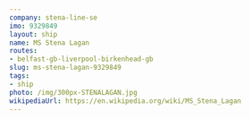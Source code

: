 ```yaml
---
company: stena-line-se
imo: 9329849
layout: ship
name: MS Stena Lagan
routes:
- belfast-gb-liverpool-birkenhead-gb
slug: ms-stena-lagan-9329849
tags:
- ship
photo: /img/300px-STENALAGAN.jpg
wikipediaUrl: https://en.wikipedia.org/wiki/MS_Stena_Lagan
---
```

